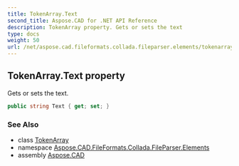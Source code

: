 ```yaml
---
title: TokenArray.Text
second_title: Aspose.CAD for .NET API Reference
description: TokenArray property. Gets or sets the text
type: docs
weight: 50
url: /net/aspose.cad.fileformats.collada.fileparser.elements/tokenarray/text/
---
```

## TokenArray.Text property

Gets or sets the text.

```csharp
public string Text { get; set; }
```

### See Also

* class [TokenArray](../)
* namespace [Aspose.CAD.FileFormats.Collada.FileParser.Elements](../../tokenarray/)
* assembly [Aspose.CAD](../../../)


